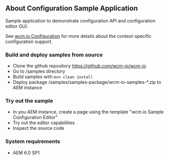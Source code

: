 ## About Configuration Sample Application

Sample application to demonstrate configuration API and configuration editor GUI.

See [wcm.io Configuration](http://wcm.io/config/) for more details about the context-specific configuration support.


### Build and deploy samples from source

- Clone the github repository https://github.com/wcm-io/wcm-io
- Go to /samples directory
- Build samples with `mvn clean install`
- Deploy package /samples/samples-package/wcm-io-samples-*.zip to AEM instance


### Try out the sample

- In you AEM instance, create a page using the template "wcm.io Sample Configuration Editor"
- Try out the editor capabilities
- Inspect the source code


### System requirements

- AEM 6.0 SP1
